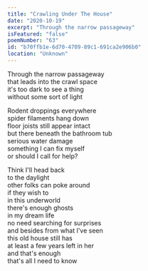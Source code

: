```yaml
---
title: "Crawling Under The House"
date: "2020-10-19"
excerpt: "Through the narrow passageway"
isFeatured: "false"
poemNumber: "63"
id: "b70ffb1e-6d70-4709-89c1-691ca2e906b0"
location: "Unknown"
---
```


Through the narrow passageway  
that leads into the crawl space  
it's too dark to see a thing  
without some sort of light

Rodent droppings everywhere  
spider filaments hang down  
floor joists still appear intact  
but there beneath the bathroom tub  
serious water damage  
something I can fix myself  
or should I call for help?

Think I'll head back  
to the daylight  
other folks can poke around  
if they wish to  
in this underworld  
there's enough ghosts  
in my dream life  
no need searching for surprises  
and besides from what I've seen  
this old house still has  
at least a few years left in her  
and that's enough  
that's all I need to know
